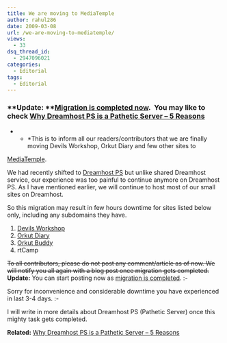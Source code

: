 ```yaml
---
title: We are moving to MediaTemple
author: rahul286
date: 2009-03-08
url: /we-are-moving-to-mediatemple/
views:
  - 33
dsq_thread_id:
  - 2947096021
categories:
  - Editorial
tags:
  - Editorial
---
```

### **Update: **[Migration is completed now][1].  You may like to check [Why Dreamhost PS is a Pathetic Server – 5 Reasons][2]

* * *This is to inform all our readers/contributors that we are finally moving Devils Workshop, Orkut Diary and few other sites to 

<a href="http://mediatemple.net/webhosting/dv/" onclick="_gaq.push(['_trackEvent', 'outbound-article', 'http://mediatemple.net/webhosting/dv/', 'MediaTemple']);" >MediaTemple</a>.</p> 

We had recently shifted to [Dreamhost PS][3] but unlike shared Dreamhost service, our experience was too painful to continue anymore on Dreamhost PS. As I have mentioned earlier, we will continue to host most of our small sites on Dreamhost.

So this migration may result in few hours downtime for sites listed below only, including any subdomains they have.

  1. [Devils Workshop][4]
  2. <a href="http://www.orkutdiary.com/" onclick="_gaq.push(['_trackEvent', 'outbound-article', 'http://www.orkutdiary.com/', 'Orkut Diary']);" >Orkut Diary</a>
  3. <a href="http://www.orkutbuddy.com/" onclick="_gaq.push(['_trackEvent', 'outbound-article', 'http://www.orkutbuddy.com/', 'Orkut Buddy']);" >Orkut Buddy</a>
  4. rtCamp 

<span style="text-decoration: line-through;">To all contributors, please do not post any comment/article as of now. We will notify you all again with a blog post once migration gets completed.</span> **Update:** You can start posting now as [migration is completed][1]. <img src="http://devilsworkshop.org/wp-includes/images/smilies/simple-smile.png" alt=":-)" class="wp-smiley" style="height: 1em; max-height: 1em;" />

Sorry for inconvenience and considerable downtime you have experienced in last 3-4 days. <img src="http://devilsworkshop.org/wp-includes/images/smilies/frownie.png" alt=":-(" class="wp-smiley" style="height: 1em; max-height: 1em;" />

I will write in more details about Dreamhost PS (Pathetic Server) once this mighty task gets completed.

**Related:** [Why Dreamhost PS is a Pathetic Server – 5 Reasons][2]

 [1]: http://devilsworkshop.org/we-are-on-mediatemple-dv-now/
 [2]: http://devilsworkshop.org/why-dreamhost-ps-is-pathetic-server-reasons/ "Read  Why Dreamhost PS is a Pathetic Server – 5 Reasons"
 [3]: http://devilsworkshop.org/we-are-dreamhost-virtual-private-serverps/
 [4]: http://devilsworkshop.org/
